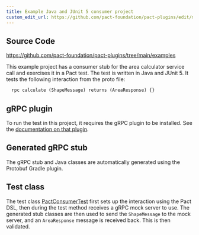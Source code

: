 ```yaml
---
title: Example Java and JUnit 5 consumer project
custom_edit_url: https://github.com/pact-foundation/pact-plugins/edit/main/examples/gRPC/test_enums/consumer-jvm/README.md
---
```

<!-- This file has been synced from the pact-foundation/pact-plugins repository. Please do not edit it directly. The URL of the source file can be found in the custom_edit_url value above -->

## Source Code

https://github.com/pact-foundation/pact-plugins/tree/main/examples


This example project has a consumer stub for the area calculator service call and exercises it in a Pact test. The
test is written in Java and JUnit 5. It tests the following interaction from the proto file:

```protobuf
  rpc calculate (ShapeMessage) returns (AreaResponse) {}
```

## gRPC plugin

To run the test in this project, it requires the gRPC plugin to be installed. See the [documentation on that plugin](https://github.com/pactflow/pact-protobuf-plugin#installation).

## Generated gRPC stub

The gRPC stub and Java classes are automatically generated using the Protobuf Gradle plugin.

## Test class

The test class [PactConsumerTest](https://github.com/pact-foundation/pact-plugins/blob/main/src/test/java/io/pact/example/grpc/consumer/PactConsumerTest.java) first sets up
the interaction using the Pact DSL, then during the test method receives a gRPC mock server to use. The generated
stub classes are then used to send the `ShapeMessage` to the mock server, and an `AreaResponse` message is received back.
This is then validated.
